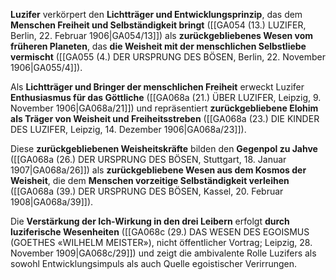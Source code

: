 
**Luzifer** verkörpert den **Lichtträger und Entwicklungsprinzip**, das dem **Menschen Freiheit und Selbständigkeit bringt** ([[GA054 (13.) LUZIFER, Berlin, 22. Februar 1906|GA054/13]]) als **zurückgebliebenes Wesen vom früheren Planeten**, das **die Weisheit mit der menschlichen Selbstliebe vermischt** ([[GA055 (4.) DER URSPRUNG DES BÖSEN, Berlin, 22. November 1906|GA055/4]]).

Als **Lichtträger und Bringer der menschlichen Freiheit** erweckt Luzifer **Enthusiasmus für das Göttliche** ([[GA068a (21.) ÜBER LUZIFER, Leipzig, 9. November 1906|GA068a/21]]) und repräsentiert **zurückgebliebene Elohim als Träger von Weisheit und Freiheitsstreben** ([[GA068a (23.) DIE KINDER DES LUZIFER, Leipzig, 14. Dezember 1906|GA068a/23]]).

Diese **zurückgebliebenen Weisheitskräfte** bilden den **Gegenpol zu Jahve** ([[GA068a (26.) DER URSPRUNG DES BÖSEN, Stuttgart, 18. Januar 1907|GA068a/26]]) als **zurückgebliebene Wesen aus dem Kosmos der Weisheit**, die dem **Menschen vorzeitige Selbständigkeit verleihen** ([[GA068a (39.) DER URSPRUNG DES BÖSEN, Kassel, 20. Februar 1908|GA068a/39]]).

Die **Verstärkung der Ich-Wirkung in den drei Leibern** erfolgt **durch luziferische Wesenheiten** ([[GA068c (29.) DAS WESEN DES EGOISMUS (GOETHES «WILHELM MEISTER»), nicht öffentlicher Vortrag; Leipzig, 28. November 1909|GA068c/29]]) und zeigt die ambivalente Rolle Luzifers als sowohl Entwicklungsimpuls als auch Quelle egoistischer Verirrungen.